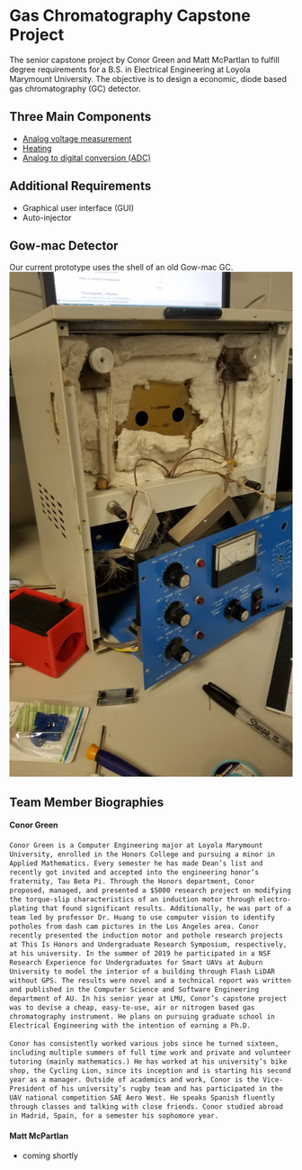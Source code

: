 # Gas Chromatography Capstone Project
The senior capstone project by Conor Green and Matt McPartlan to fulfill degree requirements for a B.S. in Electrical Engineering at Loyola Marymount University. The objective is to design a economic, diode based gas chromatography (GC) detector.

## Three Main Components 
* [Analog voltage measurement](https://github.com/cgreen18/Gas-Chromatography/tree/master/Voltage%20Measurement)
* [Heating](https://github.com/cgreen18/Gas-Chromatography/tree/master/Heating)
* [Analog to digital conversion (ADC)](https://github.com/cgreen18/Gas-Chromatography/tree/master/ADC)

## Additional Requirements
* Graphical user interface (GUI)
* Auto-injector

## Gow-mac Detector
Our current prototype uses the shell of an old Gow-mac GC.
![Gow-mac_Taken_Apart](https://github.com/cgreen18/Gas-Chromatography/blob/master/images/Galmac.jpg)

## Team Member Biographies

#### Conor Green
    Conor Green is a Computer Engineering major at Loyola Marymount University, enrolled in the Honors College and pursuing a minor in Applied Mathematics. Every semester he has made Dean’s list and recently got invited and accepted into the engineering honor’s fraternity, Tau Beta Pi. Through the Honors department, Conor proposed, managed, and presented a $5000 research project on modifying the torque-slip characteristics of an induction motor through electro-plating that found significant results. Additionally, he was part of a team led by professor Dr. Huang to use computer vision to identify potholes from dash cam pictures in the Los Angeles area. Conor recently presented the induction motor and pothole research projects at This Is Honors and Undergraduate Research Symposium, respectively, at his university. In the summer of 2019 he participated in a NSF Research Experience for Undergraduates for Smart UAVs at Auburn University to model the interior of a building through Flash LiDAR without GPS. The results were novel and a technical report was written and published in the Computer Science and Software Engineering department of AU. In his senior year at LMU, Conor’s capstone project was to devise a cheap, easy-to-use, air or nitrogen based gas chromatography instrument. He plans on pursuing graduate school in Electrical Engineering with the intention of earning a Ph.D.

    Conor has consistently worked various jobs since he turned sixteen, including multiple summers of full time work and private and volunteer tutoring (mainly mathematics.) He has worked at his university’s bike shop, the Cycling Lion, since its inception and is starting his second year as a manager. Outside of academics and work, Conor is the Vice-President of his university’s rugby team and has participated in the UAV national competition SAE Aero West. He speaks Spanish fluently through classes and talking with close friends. Conor studied abroad in Madrid, Spain, for a semester his sophomore year.


#### Matt McPartlan
* coming shortly
